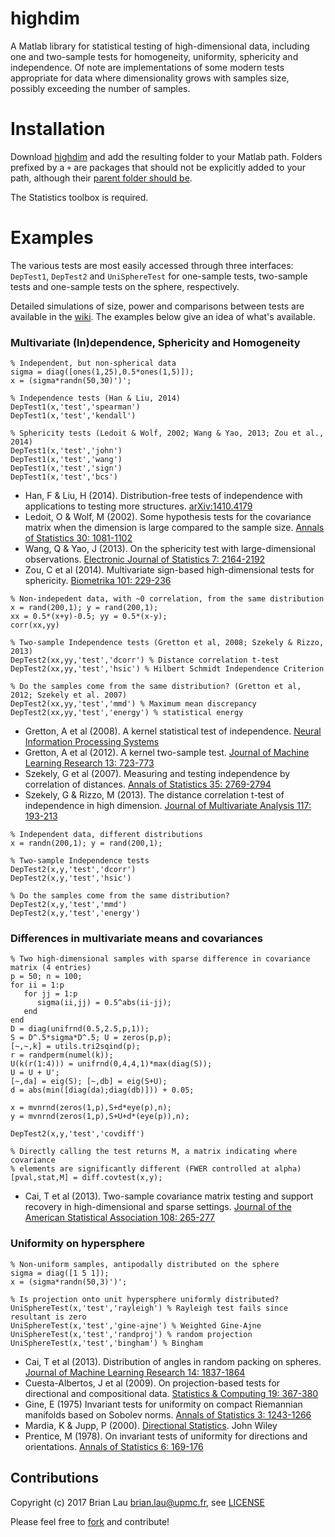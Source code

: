 highdim
==========
A Matlab library for statistical testing of high-dimensional data, including
one and two-sample tests for homogeneity, uniformity, sphericity and
independence. Of note are implementations of some modern tests 
appropriate for data where dimensionality grows with samples size, possibly
exceeding the number of samples.

# Installation
Download [highdim](https://github.com/brian-lau/highdim/archive/master.zip) and 
add the resulting folder to your Matlab path. 
Folders prefixed by a `+` are packages that should not be explicitly added to your path, 
although their [parent folder should be](http://www.mathworks.com/help/matlab/matlab_oop/scoping-classes-with-packages.html#brfynt_-3).

The Statistics toolbox is required.

# Examples
The various tests are most easily accessed through three interfaces: `DepTest1`, 
`DepTest2` and `UniSphereTest` for one-sample tests, two-sample tests and 
one-sample tests on the sphere, respectively.

Detailed simulations of size, power and comparisons between tests are available 
in the [wiki](https://github.com/brian-lau/highdim/wiki). The examples below 
give an idea of what's available.

### Multivariate (In)dependence, Sphericity and Homogeneity
```
% Independent, but non-spherical data
sigma = diag([ones(1,25),0.5*ones(1,5)]);
x = (sigma*randn(50,30)')';

% Independence tests (Han & Liu, 2014)
DepTest1(x,'test','spearman') 
DepTest1(x,'test','kendall') 

% Sphericity tests (Ledoit & Wolf, 2002; Wang & Yao, 2013; Zou et al., 2014)
DepTest1(x,'test','john')
DepTest1(x,'test','wang')
DepTest1(x,'test','sign')
DepTest1(x,'test','bcs')
```
* Han, F & Liu, H (2014). Distribution-free tests of independence with 
  applications to testing more structures. [arXiv:1410.4179](http://arxiv.org/abs/1410.4179)
* Ledoit, O & Wolf, M (2002). Some hypothesis tests for the covariance matrix
  when the dimension is large compared to the sample size. 
  [Annals of Statistics 30: 1081-1102](http://projecteuclid.org/euclid.aos/1031689018)
* Wang, Q & Yao, J (2013). On the sphericity test with large-dimensional
  observations. [Electronic Journal of Statistics 7: 2164-2192](http://projecteuclid.org/euclid.ejs/1378817880)
* Zou, C et al (2014). Multivariate sign-based high-dimensional tests for
  sphericity. [Biometrika 101: 229-236](http://biomet.oxfordjournals.org/content/101/1/229)

```
% Non-indepedent data, with ~0 correlation, from the same distribution
x = rand(200,1); y = rand(200,1);
xx = 0.5*(x+y)-0.5; yy = 0.5*(x-y);
corr(xx,yy)

% Two-sample Independence tests (Gretton et al, 2008; Szekely & Rizzo, 2013)
DepTest2(xx,yy,'test','dcorr') % Distance correlation t-test
DepTest2(xx,yy,'test','hsic') % Hilbert Schmidt Independence Criterion

% Do the samples come from the same distribution? (Gretton et al, 2012; Szekely et al. 2007)
DepTest2(xx,yy,'test','mmd') % Maximum mean discrepancy
DepTest2(xx,yy,'test','energy') % statistical energy
```
* Gretton, A et al (2008). A kernel statistical test of independence. [Neural Information Processing Systems](http://papers.nips.cc/paper/3201-a-kernel-statistical-test-of-independence.pdf)
* Gretton, A et al (2012). A kernel two-sample test. [Journal of Machine Learning Research 13: 723-773](http://www.jmlr.org/papers/volume13/gretton12a/gretton12a.pdf)
* Szekely, G et al (2007). Measuring and testing independence by correlation of distances. [Annals of Statistics 35: 2769-2794](http://projecteuclid.org/euclid.aos/1201012979)
* Szekely, G & Rizzo, M (2013). The distance correlation t-test of independence 
in high dimension. [Journal of Multivariate Analysis 117: 193-213](http://dx.doi.org/10.1016/j.jmva.2013.02.012)

```
% Independent data, different distributions
x = randn(200,1); y = rand(200,1);

% Two-sample Independence tests
DepTest2(x,y,'test','dcorr')
DepTest2(x,y,'test','hsic')

% Do the samples come from the same distribution?
DepTest2(x,y,'test','mmd')
DepTest2(x,y,'test','energy')
```
### Differences in multivariate means and covariances
```
% Two high-dimensional samples with sparse difference in covariance matrix (4 entries)
p = 50; n = 100;
for ii = 1:p
   for jj = 1:p
      sigma(ii,jj) = 0.5^abs(ii-jj);
   end
end
D = diag(unifrnd(0.5,2.5,p,1));
S = D^.5*sigma*D^.5; U = zeros(p,p);
[~,~,k] = utils.tri2sqind(p);
r = randperm(numel(k));
U(k(r(1:4))) = unifrnd(0,4,4,1)*max(diag(S));
U = U + U';
[~,da] = eig(S); [~,db] = eig(S+U);
d = abs(min([diag(da);diag(db)])) + 0.05;

x = mvnrnd(zeros(1,p),S+d*eye(p),n);
y = mvnrnd(zeros(1,p),S+U+d*(eye(p)),n);

DepTest2(x,y,'test','covdiff')

% Directly calling the test returns M, a matrix indicating where covariance 
% elements are significantly different (FWER controlled at alpha)
[pval,stat,M] = diff.covtest(x,y);
```
* Cai, T et al (2013). Two-sample covariance matrix testing and support
recovery in high-dimensional and sparse settings. [Journal of the
American Statistical Association 108: 265-277](http://www.tandfonline.com/doi/abs/10.1080/01621459.2012.758041)

### Uniformity on hypersphere
```
% Non-uniform samples, antipodally distributed on the sphere
sigma = diag([1 5 1]);
x = (sigma*randn(50,3)')';

% Is projection onto unit hypersphere uniformly distributed?
UniSphereTest(x,'test','rayleigh') % Rayleigh test fails since resultant is zero
UniSphereTest(x,'test','gine-ajne') % Weighted Gine-Ajne
UniSphereTest(x,'test','randproj') % random projection
UniSphereTest(x,'test','bingham') % Bingham
```
* Cai, T et al (2013). Distribution of angles in random packing on spheres. [Journal of Machine Learning Research 14: 1837-1864](http://www.ncbi.nlm.nih.gov/pmc/articles/PMC4196685/)
* Cuesta-Albertos, J et al (2009). On projection-based tests for 
directional and compositional data. [Statistics & Computing 19: 367-380](http://link.springer.com/article/10.1007%2Fs11222-008-9098-3#page-1)
* Gine, E (1975) Invariant tests for uniformity on compact Riemannian manifolds based on Sobolev norms. [Annals of Statistics 3: 1243-1266](http://www.jstor.org/discover/10.2307/2958247)
* Mardia, K & Jupp, P (2000). [Directional Statistics](https://books.google.fr/books?id=PTNiCm4Q-M0C&printsec=frontcover&source=gbs_ge_summary_r&cad=0#v=onepage&q&f=false). John Wiley
* Prentice, M (1978). On invariant tests of uniformity for directions
and orientations. [Annals of Statistics 6: 169-176](http://projecteuclid.org/euclid.aos/1176344075)

Contributions
--------------------------------
Copyright (c) 2017 Brian Lau [brian.lau@upmc.fr](mailto:brian.lau@upmc.fr), see [LICENSE](https://github.com/brian-lau/highdim/blob/master/LICENSE)

Please feel free to [fork](https://github.com/brian-lau/highdim/fork) and contribute!
